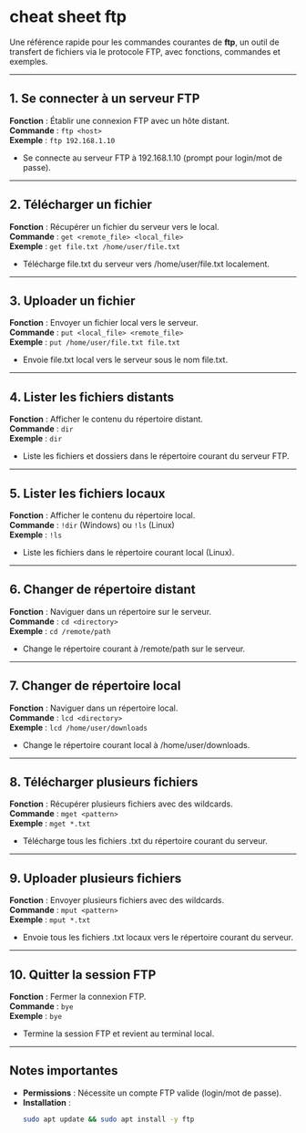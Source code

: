 # cheat sheet ftp

Une référence rapide pour les commandes courantes de **ftp**, un outil de transfert de fichiers via le protocole FTP, avec fonctions, commandes et exemples.

---

## 1. Se connecter à un serveur FTP
**Fonction** : Établir une connexion FTP avec un hôte distant.  
**Commande** : `ftp <host>`  
**Exemple** : `ftp 192.168.1.10`  
- Se connecte au serveur FTP à 192.168.1.10 (prompt pour login/mot de passe).

---

## 2. Télécharger un fichier
**Fonction** : Récupérer un fichier du serveur vers le local.  
**Commande** : `get <remote_file> <local_file>`  
**Exemple** : `get file.txt /home/user/file.txt`  
- Télécharge file.txt du serveur vers /home/user/file.txt localement.

---

## 3. Uploader un fichier
**Fonction** : Envoyer un fichier local vers le serveur.  
**Commande** : `put <local_file> <remote_file>`  
**Exemple** : `put /home/user/file.txt file.txt`  
- Envoie file.txt local vers le serveur sous le nom file.txt.

---

## 4. Lister les fichiers distants
**Fonction** : Afficher le contenu du répertoire distant.  
**Commande** : `dir`  
**Exemple** : `dir`  
- Liste les fichiers et dossiers dans le répertoire courant du serveur FTP.

---

## 5. Lister les fichiers locaux
**Fonction** : Afficher le contenu du répertoire local.  
**Commande** : `!dir` (Windows) ou `!ls` (Linux)  
**Exemple** : `!ls`  
- Liste les fichiers dans le répertoire courant local (Linux).

---

## 6. Changer de répertoire distant
**Fonction** : Naviguer dans un répertoire sur le serveur.  
**Commande** : `cd <directory>`  
**Exemple** : `cd /remote/path`  
- Change le répertoire courant à /remote/path sur le serveur.

---

## 7. Changer de répertoire local
**Fonction** : Naviguer dans un répertoire local.  
**Commande** : `lcd <directory>`  
**Exemple** : `lcd /home/user/downloads`  
- Change le répertoire courant local à /home/user/downloads.

---

## 8. Télécharger plusieurs fichiers
**Fonction** : Récupérer plusieurs fichiers avec des wildcards.  
**Commande** : `mget <pattern>`  
**Exemple** : `mget *.txt`  
- Télécharge tous les fichiers .txt du répertoire courant du serveur.

---

## 9. Uploader plusieurs fichiers
**Fonction** : Envoyer plusieurs fichiers avec des wildcards.  
**Commande** : `mput <pattern>`  
**Exemple** : `mput *.txt`  
- Envoie tous les fichiers .txt locaux vers le répertoire courant du serveur.

---

## 10. Quitter la session FTP
**Fonction** : Fermer la connexion FTP.  
**Commande** : `bye`  
**Exemple** : `bye`  
- Termine la session FTP et revient au terminal local.

---

## Notes importantes
- **Permissions** : Nécessite un compte FTP valide (login/mot de passe).
- **Installation** :  
  ```bash
  sudo apt update && sudo apt install -y ftp
